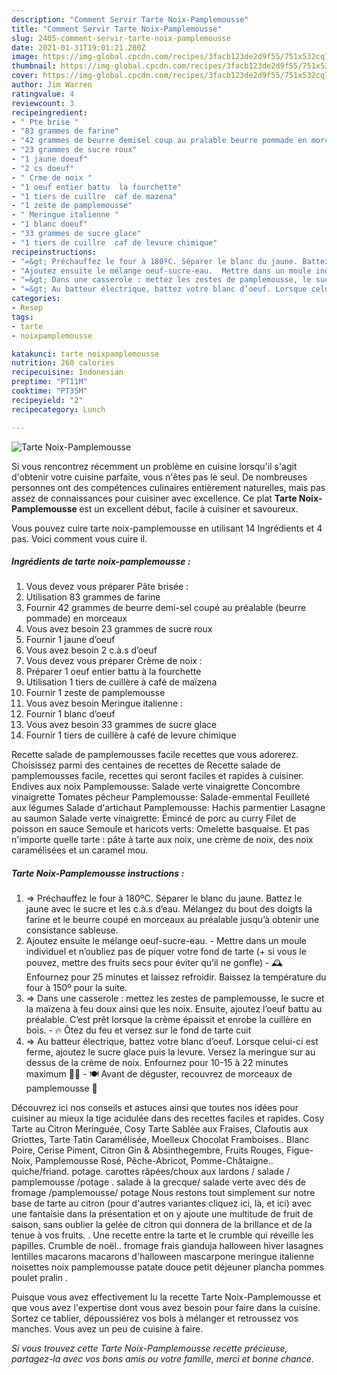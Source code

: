 ```yaml
---
description: "Comment Servir Tarte Noix-Pamplemousse"
title: "Comment Servir Tarte Noix-Pamplemousse"
slug: 2405-comment-servir-tarte-noix-pamplemousse
date: 2021-01-31T19:01:21.280Z
image: https://img-global.cpcdn.com/recipes/3facb123de2d9f55/751x532cq70/tarte-noix-pamplemousse-photo-principale-de-la-recette.jpg
thumbnail: https://img-global.cpcdn.com/recipes/3facb123de2d9f55/751x532cq70/tarte-noix-pamplemousse-photo-principale-de-la-recette.jpg
cover: https://img-global.cpcdn.com/recipes/3facb123de2d9f55/751x532cq70/tarte-noix-pamplemousse-photo-principale-de-la-recette.jpg
author: Jim Warren
ratingvalue: 4
reviewcount: 3
recipeingredient:
- " Pte brise "
- "83 grammes de farine"
- "42 grammes de beurre demisel coup au pralable beurre pommade en morceaux"
- "23 grammes de sucre roux"
- "1 jaune doeuf"
- "2 cs doeuf"
- " Crme de noix "
- "1 oeuf entier battu  la fourchette"
- "1 tiers de cuillre  caf de mazena"
- "1 zeste de pamplemousse"
- " Meringue italienne "
- "1 blanc doeuf"
- "33 grammes de sucre glace"
- "1 tiers de cuillre  caf de levure chimique"
recipeinstructions:
- "=&gt; Préchauffez le four à 180ºC. Séparer le blanc du jaune. Battez le jaune avec le sucre et les c.à.s d’eau. Mélangez du bout des doigts la farine et le beurre coupé en morceaux au préalable jusqu’à obtenir une consistance sableuse."
- "Ajoutez ensuite le mélange oeuf-sucre-eau.  Mettre dans un moule individuel et n’oubliez pas de piquer votre fond de tarte (+ si vous le pouvez, mettre des fruits secs pour éviter qu’il ne gonfle) 🕰 Enfournez pour 25 minutes et laissez refroidir. Baissez la température du four à 150º pour la suite."
- "=&gt; Dans une casserole : mettez les zestes de pamplemousse, le sucre et la maïzena à feu doux ainsi que les noix. Ensuite, ajoutez l’oeuf battu au préalable. C’est prêt lorsque la crème épaissit et enrobe la cuillère en bois.  🔥 Ôtez du feu et versez sur le fond de tarte cuit"
- "=&gt; Au batteur électrique, battez votre blanc d’oeuf. Lorsque celui-ci est ferme, ajoutez le sucre glace puis la levure. Versez la meringue sur au dessus de la crème de noix. Enfournez pour 10-15 à 22 minutes maximum 🤗✨  🍽 Avant de déguster, recouvrez de morceaux de pamplemousse 🍊"
categories:
- Resep
tags:
- tarte
- noixpamplemousse

katakunci: tarte noixpamplemousse 
nutrition: 268 calories
recipecuisine: Indonesian
preptime: "PT11M"
cooktime: "PT35M"
recipeyield: "2"
recipecategory: Lunch

---
```



![Tarte Noix-Pamplemousse](https://img-global.cpcdn.com/recipes/3facb123de2d9f55/751x532cq70/tarte-noix-pamplemousse-photo-principale-de-la-recette.jpg)

Si vous rencontrez récemment un problème en cuisine lorsqu'il s'agit d'obtenir votre cuisine parfaite, vous n'êtes pas le seul. De nombreuses personnes ont des compétences culinaires entièrement naturelles, mais pas assez de connaissances pour cuisiner avec excellence. Ce plat <strong> Tarte Noix-Pamplemousse </strong> est un excellent début, facile à cuisiner et savoureux.

<!--inarticleads1-->

Vous pouvez cuire tarte noix-pamplemousse en utilisant 14 Ingrédients et 4 pas. Voici comment vous cuire il.

##### Ingrédients de tarte noix-pamplemousse :

1. Vous devez vous préparer  Pâte brisée :
1. Utilisation 83 grammes de farine
1. Fournir 42 grammes de beurre demi-sel coupé au préalable (beurre pommade) en morceaux
1. Vous avez besoin 23 grammes de sucre roux
1. Fournir 1 jaune d’oeuf
1. Vous avez besoin 2 c.à.s d’oeuf
1. Vous devez vous préparer  Crème de noix :
1. Préparer 1 oeuf entier battu à la fourchette
1. Utilisation 1 tiers de cuillère à café de maïzena
1. Fournir 1 zeste de pamplemousse
1. Vous avez besoin  Meringue italienne :
1. Fournir 1 blanc d’oeuf
1. Vous avez besoin 33 grammes de sucre glace
1. Fournir 1 tiers de cuillère à café de levure chimique


Recette salade de pamplemousses facile recettes que vous adorerez. Choisissez parmi des centaines de recettes de Recette salade de pamplemousses facile, recettes qui seront faciles et rapides à cuisiner. Endives aux noix Pamplemousse: Salade verte vinaigrette Concombre vinaigrette Tomates pêcheur Pamplemousse: Salade-emmental Feuilleté aux légumes Salade d&#39;artichaut Pamplemousse: Hachis parmentier Lasagne au saumon Salade verte vinaigrette: Émincé de porc au curry Filet de poisson en sauce Semoule et haricots verts: Omelette basquaise. Et pas n&#39;importe quelle tarte : pâte à tarte aux noix, une crème de noix, des noix caramélisées et un caramel mou. 

<!--inarticleads2-->

##### Tarte Noix-Pamplemousse instructions :

1. =&gt; Préchauffez le four à 180ºC. Séparer le blanc du jaune. Battez le jaune avec le sucre et les c.à.s d’eau. Mélangez du bout des doigts la farine et le beurre coupé en morceaux au préalable jusqu’à obtenir une consistance sableuse.
1. Ajoutez ensuite le mélange oeuf-sucre-eau.  - Mettre dans un moule individuel et n’oubliez pas de piquer votre fond de tarte (+ si vous le pouvez, mettre des fruits secs pour éviter qu’il ne gonfle) - 🕰 Enfournez pour 25 minutes et laissez refroidir. Baissez la température du four à 150º pour la suite.
1. =&gt; Dans une casserole : mettez les zestes de pamplemousse, le sucre et la maïzena à feu doux ainsi que les noix. Ensuite, ajoutez l’oeuf battu au préalable. C’est prêt lorsque la crème épaissit et enrobe la cuillère en bois.  - 🔥 Ôtez du feu et versez sur le fond de tarte cuit
1. =&gt; Au batteur électrique, battez votre blanc d’oeuf. Lorsque celui-ci est ferme, ajoutez le sucre glace puis la levure. Versez la meringue sur au dessus de la crème de noix. Enfournez pour 10-15 à 22 minutes maximum 🤗✨  - 🍽 Avant de déguster, recouvrez de morceaux de pamplemousse 🍊


Découvrez ici nos conseils et astuces ainsi que toutes nos idées pour cuisiner au mieux la tige acidulée dans des recettes faciles et rapides. Cosy Tarte au Citron Meringuée, Cosy Tarte Sablée aux Fraises, Clafoutis aux Griottes, Tarte Tatin Caramélisée, Moelleux Chocolat Framboises.. Blanc Poire, Cerise Piment, Citron Gin &amp; Absinthegembre, Fruits Rouges, Figue-Noix, Pamplemousse Rosé, Pêche-Abricot, Pomme-Châtaigne.. quiche/friand. potage. carottes râpées/choux aux lardons / salade / pamplemousse /potage . salade à la grecque/ salade verte avec dés de fromage /pamplemousse/ potage Nous restons tout simplement sur notre base de tarte au citron (pour d&#39;autres variantes cliquez ici, là, et ici) avec une fantaisie dans la présentation et on y ajoute une multitude de fruit de saison, sans oublier la gelée de citron qui donnera de la brillance et de la tenue à vos fruits. . Une recette entre la tarte et le crumble qui réveille les papilles. Crumble de noël.. fromage frais gianduja halloween hiver lasagnes lentilles macarons macarons d&#39;halloween mascarpone meringue italienne noisettes noix pamplemousse patate douce petit déjeuner plancha pommes poulet pralin . 

<!--inarticleads1-->

<p>
Puisque vous avez effectivement lu la recette Tarte Noix-Pamplemousse et que vous avez l'expertise dont vous avez besoin pour faire dans la cuisine. Sortez ce tablier, dépoussiérez vos bols à mélanger et retroussez vos manches. Vous avez un peu de cuisine à faire.
</p>

<p>
<i>Si vous trouvez cette Tarte Noix-Pamplemousse recette précieuse, partagez-la avec vos bons amis ou votre famille, merci et bonne chance.</i>
</p>
